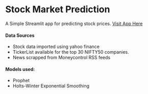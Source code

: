 # Stock Market Prediction
A Simple Streamlit app for predicting stock prices.
[Visit App Here](https://stock-market-app.streamlit.app/)

#### Data Sources
- Stock data imported using yahoo finance
- TickerList available for the top 30 NIFTY50 companies.
- News scrapped from Moneycontrol RSS feeds

#### Models used:
- Prophet
- Holts-Winter Exponential Smoothing
